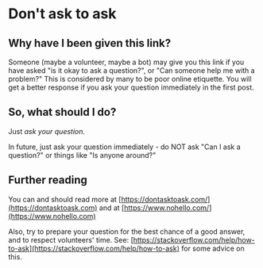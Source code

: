 # Don't ask to ask

## Why have I been given this link?

Someone (maybe a volunteer, maybe a bot) may give you this link if you have asked "is it okay to ask a question?", or "Can someone help me with a problem?" This is considered by many to be poor online etiquette. You will get a better response if you ask your question immediately in the first post.

## So, what should I do?

Just _ask your question_.

In future, just ask your question immediately - do NOT ask "Can I ask a question?" or things like "Is anyone around?"

## Further reading

You can and should read more at [https://dontasktoask.com/](https://dontasktoask.com) and at [https://www.nohello.com/](https://www.nohello.com)

Also, try to prepare your question for the best chance of a good answer, and to respect volunteers' time. See: [https://stackoverflow.com/help/how-to-ask](https://stackoverflow.com/help/how-to-ask) for some advice on this.
